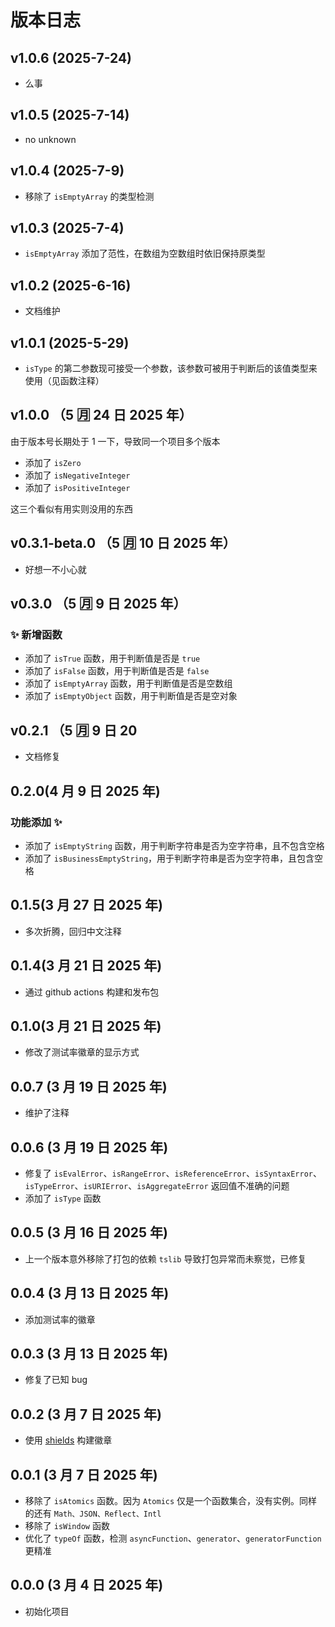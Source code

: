 # 版本日志

## v1.0.6 (2025-7-24)

- 么事

## v1.0.5 (2025-7-14)

- no unknown

## v1.0.4 (2025-7-9)

- 移除了 `isEmptyArray` 的类型检测

## v1.0.3 (2025-7-4)

- `isEmptyArray` 添加了范性，在数组为空数组时依旧保持原类型

## v1.0.2 (2025-6-16)

- 文档维护

## v1.0.1 (2025-5-29)

- `isType` 的第二参数现可接受一个参数，该参数可被用于判断后的该值类型来使用（见函数注释）

## v1.0.0 （5 🈷️ 24 日 2025 年）

由于版本号长期处于 1 一下，导致同一个项目多个版本

- 添加了 `isZero`
- 添加了 `isNegativeInteger`
- 添加了 `isPositiveInteger`

这三个看似有用实则没用的东西

## v0.3.1-beta.0 （5 🈷️ 10 日 2025 年）

- 好想一不小心就

## v0.3.0 （5 🈷️ 9 日 2025 年）

### ✨ 新增函数

- 添加了 `isTrue` 函数，用于判断值是否是 `true`
- 添加了 `isFalse` 函数，用于判断值是否是 `false`
- 添加了 `isEmptyArray` 函数，用于判断值是否是空数组
- 添加了 `isEmptyObject` 函数，用于判断值是否是空对象

## v0.2.1 （5 🈷️ 9 日 20

- 文档修复

## 0.2.0(4 月 9 日 2025 年)

### 功能添加 ✨

- 添加了 `isEmptyString` 函数，用于判断字符串是否为空字符串，且不包含空格
- 添加了 `isBusinessEmptyString`，用于判断字符串是否为空字符串，且包含空格

## 0.1.5(3 月 27 日 2025 年)

- 多次折腾，回归中文注释

## 0.1.4(3 月 21 日 2025 年)

- 通过 github actions 构建和发布包

## 0.1.0(3 月 21 日 2025 年)

- 修改了测试率徽章的显示方式

## 0.0.7 (3 月 19 日 2025 年)

- 维护了注释

## 0.0.6 (3 月 19 日 2025 年)

- 修复了 `isEvalError`、`isRangeError`、`isReferenceError`、`isSyntaxError`、`isTypeError`、`isURIError`、`isAggregateError` 返回值不准确的问题
- 添加了 `isType` 函数

## 0.0.5 (3 月 16 日 2025 年)

- 上一个版本意外移除了打包的依赖 `tslib` 导致打包异常而未察觉，已修复

## 0.0.4 (3 月 13 日 2025 年)

- 添加测试率的徽章

## 0.0.3 (3 月 13 日 2025 年)

- 修复了已知 bug

## 0.0.2 (3 月 7 日 2025 年)

- 使用 [shields](https://img.shields.io) 构建徽章

## 0.0.1 (3 月 7 日 2025 年)

- 移除了 `isAtomics` 函数。因为 `Atomics` 仅是一个函数集合，没有实例。同样的还有 `Math、JSON、Reflect、Intl`
- 移除了 `isWindow` 函数
- 优化了 `typeOf` 函数，检测 `asyncFunction`、`generator`、`generatorFunction` 更精准

## 0.0.0 (3 月 4 日 2025 年)

- 初始化项目
